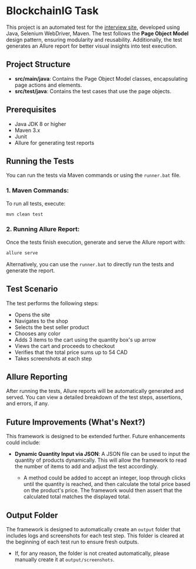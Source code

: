 
# BlockchainIG Task

This project is an automated test for the [interview site](https://arielkiell.wixsite.com/interview), developed using Java, Selenium WebDriver, Maven. The test follows the **Page Object Model** design pattern, ensuring modularity and reusability. Additionally, the test generates an Allure report for better visual insights into test execution.

## Project Structure

- **src/main/java**: Contains the Page Object Model classes, encapsulating page actions and elements.
- **src/test/java**: Contains the test cases that use the page objects.

## Prerequisites

- Java JDK 8 or higher
- Maven 3.x
- Junit
- Allure for generating test reports

## Running the Tests

You can run the tests via Maven commands or using the `runner.bat` file. 

### 1. Maven Commands:

To run all tests, execute:

```bash
mvn clean test
```


### 2. Running Allure Report:

Once the tests finish execution, generate and serve the Allure report with:

```bash
allure serve
```

Alternatively, you can use the `runner.bat` to directly run the tests and generate the report.

## Test Scenario

The test performs the following steps:
- Opens the site
- Navigates to the shop
- Selects the best seller product
- Chooses any color
- Adds 3 items to the cart using the quantity box's up arrow
- Views the cart and proceeds to checkout
- Verifies that the total price sums up to 54 CAD
- Takes screenshots at each step

## Allure Reporting

After running the tests, Allure reports will be automatically generated and served. You can view a detailed breakdown of the test steps, assertions, and errors, if any.

## Future Improvements (What's Next?)

This framework is designed to be extended further. Future enhancements could include:

- **Dynamic Quantity Input via JSON**: A JSON file can be used to input the quantity of products dynamically. This will allow the framework to read the number of items to add and adjust the test accordingly.
  
  - A method could be added to accept an integer, loop through clicks until the quantity is reached, and then calculate the total price based on the product's price. The framework would then assert that the calculated total matches the displayed total.


## Output Folder

The framework is designed to automatically create an `output` folder that includes logs and screenshots for each test step. This folder is cleared at the beginning of each test run to ensure fresh outputs.

- If, for any reason, the folder is not created automatically, please manually create it at `output/screenshots`.

